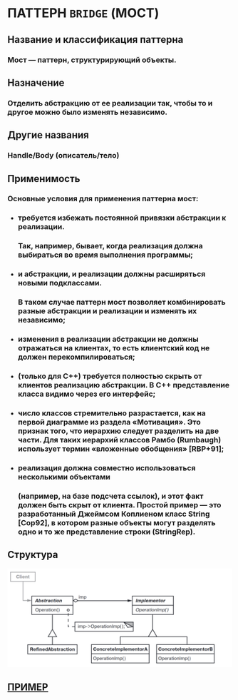 # ПАТТЕРН `BRIDGE` (МОСТ)

## Название и классификация паттерна
### Мост — паттерн, структурирующий объекты.

## Назначение
### Отделить абстракцию от ее реализации так, чтобы то и другое можно было изменять независимо.

## Другие названия
### Handle/Body (описатель/тело)

## Применимость
### Основные условия для применения паттерна мост:
- ### требуется избежать постоянной привязки абстракции к реализации.
    ### Так, например, бывает, когда реализация должна выбираться во время выполнения программы;
- ### и абстракции, и реализации должны расширяться новыми подклассами.
    ### В таком случае паттерн мост позволяет комбинировать разные абстракции и реализации и изменять их независимо;
- ### изменения в реализации абстракции не должны отражаться на клиентах, то есть клиентский код не должен перекомпилироваться;
- ### (только для C++) требуется полностью скрыть от клиентов реализацию абстракции. В C++ представление класса видимо через его интерфейс;
- ### число классов стремительно разрастается, как на первой диаграмме из раздела «Мотивация». Это признак того, что иерархию следует разделить на две части. Для таких иерархий классов Рамбо (Rumbaugh) использует термин «вложенные обобщения» [RBP+91];
- ### реализация должна совместно использоваться несколькими объектами
    ### (например, на базе подсчета ссылок), и этот факт должен быть скрыт от клиента. Простой пример — это разработанный Джеймсом Коплиеном класс String [Cop92], в котором разные объекты могут разделять одно и то же представление строки (StringRep).

## Структура
![bridge](https://github.com/SergeiMarkushov/Patterns/blob/master/patterns/src/main/resources/images/bridge.png)

## [ПРИМЕР](BridgeApp.java)